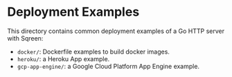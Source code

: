 # Deployment Examples

This directory contains common deployment examples of a Go HTTP server with
Sqreen:

- `docker/`: Dockerfile examples to build docker images.
- `heroku/`: a Heroku App example.
- `gcp-app-engine/`: a Google Cloud Platform App Engine example.
